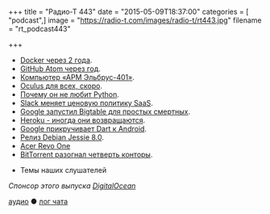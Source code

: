 +++
title = "Радио-Т 443"
date = "2015-05-09T18:37:00"
categories = [ "podcast",]
image = "https://radio-t.com/images/radio-t/rt443.jpg"
filename = "rt_podcast443"

+++

* [Docker через 2 года](https://blog.docker.com/2015/05/dockers-2nd-birthday-by-the-numbers/).
* [GitHub Atom через год](http://venturebeat.com/2015/05/06/githubs-atom-text-editor-picks-up-750k-downloads-in-its-first-year-with-300k-monthly-users/).
* [Компьютер «АРМ Эльбрус-401»](http://www.3dnews.ru/913874).
* [Oculus для всех, скоро](http://social.techcrunch.com/2015/05/06/oculus-confirms-gear-vr-consumer-launch-on-track-for-later-this-year/).
* [Почему он не любит Python](http://prsm.tc/S1xjou).
* [Slack меняет ценовую политику SaaS](http://prsm.tc/yM92gL).
* [Google запустил Bigtable для простых смертных](http://www.forbes.com/sites/paulmiller/2015/05/06/google-launches-bigtable-a-big-managed-database-in-the-cloud/).
* [Heroku - иногда они возвращаются](https://blog.heroku.com/archives/2015/5/7/new-dyno-types-public-beta).
* [Google прикручивает Dart к Android](http://www.opennet.ru/opennews/art.shtml?num=42153).
* [Релиз Debian Jessie 8.0](http://habrahabr.ru/post/256617/).
* [Acer Revo One](http://mashable.com/2015/04/23/acer-revo-one-mini-pc-hands-on/)
* [BitTorrent разогнал четверть конторы](http://www.engadget.com/2015/04/24/bittorrent-reportedly-laid-off-dozens-of-employees/).
- Темы наших слушателей

_Спонсор этого выпуска [DigitalOcean](https://www.digitalocean.com)_

[аудио](http://cdn.radio-t.com/rt_podcast443.mp3) ● [лог чата](http://chat.radio-t.com/logs/radio-t-443.html)
<audio src="http://cdn.radio-t.com/rt_podcast443.mp3" preload="none"></audio>